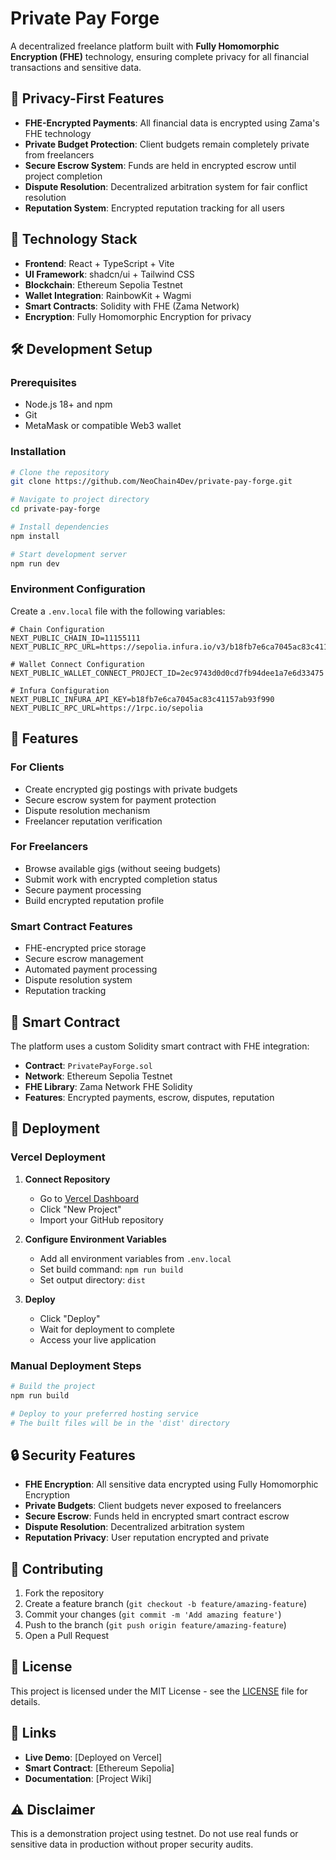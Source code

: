 # Private Pay Forge

A decentralized freelance platform built with **Fully Homomorphic Encryption (FHE)** technology, ensuring complete privacy for all financial transactions and sensitive data.

## 🔐 Privacy-First Features

- **FHE-Encrypted Payments**: All financial data is encrypted using Zama's FHE technology
- **Private Budget Protection**: Client budgets remain completely private from freelancers
- **Secure Escrow System**: Funds are held in encrypted escrow until project completion
- **Dispute Resolution**: Decentralized arbitration system for fair conflict resolution
- **Reputation System**: Encrypted reputation tracking for all users

## 🚀 Technology Stack

- **Frontend**: React + TypeScript + Vite
- **UI Framework**: shadcn/ui + Tailwind CSS
- **Blockchain**: Ethereum Sepolia Testnet
- **Wallet Integration**: RainbowKit + Wagmi
- **Smart Contracts**: Solidity with FHE (Zama Network)
- **Encryption**: Fully Homomorphic Encryption for privacy

## 🛠️ Development Setup

### Prerequisites

- Node.js 18+ and npm
- Git
- MetaMask or compatible Web3 wallet

### Installation

```bash
# Clone the repository
git clone https://github.com/NeoChain4Dev/private-pay-forge.git

# Navigate to project directory
cd private-pay-forge

# Install dependencies
npm install

# Start development server
npm run dev
```

### Environment Configuration

Create a `.env.local` file with the following variables:

```env
# Chain Configuration
NEXT_PUBLIC_CHAIN_ID=11155111
NEXT_PUBLIC_RPC_URL=https://sepolia.infura.io/v3/b18fb7e6ca7045ac83c41157ab93f990

# Wallet Connect Configuration
NEXT_PUBLIC_WALLET_CONNECT_PROJECT_ID=2ec9743d0d0cd7fb94dee1a7e6d33475

# Infura Configuration
NEXT_PUBLIC_INFURA_API_KEY=b18fb7e6ca7045ac83c41157ab93f990
NEXT_PUBLIC_RPC_URL=https://1rpc.io/sepolia
```

## 📱 Features

### For Clients
- Create encrypted gig postings with private budgets
- Secure escrow system for payment protection
- Dispute resolution mechanism
- Freelancer reputation verification

### For Freelancers
- Browse available gigs (without seeing budgets)
- Submit work with encrypted completion status
- Secure payment processing
- Build encrypted reputation profile

### Smart Contract Features
- FHE-encrypted price storage
- Secure escrow management
- Automated payment processing
- Dispute resolution system
- Reputation tracking

## 🔧 Smart Contract

The platform uses a custom Solidity smart contract with FHE integration:

- **Contract**: `PrivatePayForge.sol`
- **Network**: Ethereum Sepolia Testnet
- **FHE Library**: Zama Network FHE Solidity
- **Features**: Encrypted payments, escrow, disputes, reputation

## 🚀 Deployment

### Vercel Deployment

1. **Connect Repository**
   - Go to [Vercel Dashboard](https://vercel.com/dashboard)
   - Click "New Project"
   - Import your GitHub repository

2. **Configure Environment Variables**
   - Add all environment variables from `.env.local`
   - Set build command: `npm run build`
   - Set output directory: `dist`

3. **Deploy**
   - Click "Deploy"
   - Wait for deployment to complete
   - Access your live application

### Manual Deployment Steps

```bash
# Build the project
npm run build

# Deploy to your preferred hosting service
# The built files will be in the 'dist' directory
```

## 🔒 Security Features

- **FHE Encryption**: All sensitive data encrypted using Fully Homomorphic Encryption
- **Private Budgets**: Client budgets never exposed to freelancers
- **Secure Escrow**: Funds held in encrypted smart contract escrow
- **Dispute Resolution**: Decentralized arbitration system
- **Reputation Privacy**: User reputation encrypted and private

## 🤝 Contributing

1. Fork the repository
2. Create a feature branch (`git checkout -b feature/amazing-feature`)
3. Commit your changes (`git commit -m 'Add amazing feature'`)
4. Push to the branch (`git push origin feature/amazing-feature`)
5. Open a Pull Request

## 📄 License

This project is licensed under the MIT License - see the [LICENSE](LICENSE) file for details.

## 🔗 Links

- **Live Demo**: [Deployed on Vercel]
- **Smart Contract**: [Ethereum Sepolia]
- **Documentation**: [Project Wiki]

## ⚠️ Disclaimer

This is a demonstration project using testnet. Do not use real funds or sensitive data in production without proper security audits.

